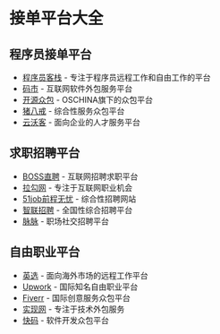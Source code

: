 # 接单平台大全

## 程序员接单平台

- [程序员客栈](https://www.proginn.com/) - 专注于程序员远程工作和自由工作的平台
- [码市](https://codemart.com/) - 互联网软件外包服务平台
- [开源众包](https://zb.oschina.net/) - OSCHINA旗下的众包平台
- [猪八戒](https://www.zbj.com/) - 综合性服务众包平台
- [云沃客](https://www.clouderwork.com/) - 面向企业的人才服务平台

## 求职招聘平台

- [BOSS直聘](https://www.zhipin.com/) - 互联网招聘求职平台
- [拉勾网](https://www.lagou.com/) - 专注于互联网职业机会
- [51job前程无忧](https://www.51job.com/) - 综合性招聘网站
- [智联招聘](https://www.zhaopin.com/) - 全国性综合招聘平台
- [脉脉](https://maimai.cn/) - 职场社交招聘平台

## 自由职业平台

- [英选](https://www.yingxuan.io/) - 面向海外市场的远程工作平台
- [Upwork](https://www.upwork.com/) - 国际知名自由职业平台
- [Fiverr](https://www.fiverr.com/) - 国际创意服务众包平台
- [实现网](https://shixian.com/) - 专注于技术外包服务
- [快码](https://www.kuai.ma/) - 软件开发众包平台
